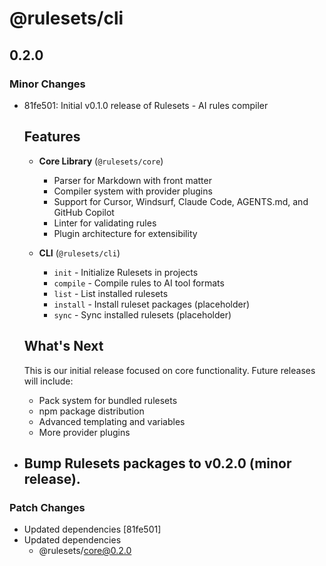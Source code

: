# @rulesets/cli

## 0.2.0

### Minor Changes

- 81fe501: Initial v0.1.0 release of Rulesets - AI rules compiler

  ## Features

  - **Core Library** (`@rulesets/core`)

    - Parser for Markdown with front matter
    - Compiler system with provider plugins
    - Support for Cursor, Windsurf, Claude Code, AGENTS.md, and GitHub Copilot
    - Linter for validating rules
    - Plugin architecture for extensibility

  - **CLI** (`@rulesets/cli`)

    - `init` - Initialize Rulesets in projects
    - `compile` - Compile rules to AI tool formats
    - `list` - List installed rulesets
    - `install` - Install ruleset packages (placeholder)
    - `sync` - Sync installed rulesets (placeholder)

  ## What's Next

  This is our initial release focused on core functionality. Future releases will include:

  - Pack system for bundled rulesets
  - npm package distribution
  - Advanced templating and variables
  - More provider plugins

- ## Bump Rulesets packages to v0.2.0 (minor release).

### Patch Changes

- Updated dependencies [81fe501]
- Updated dependencies
  - @rulesets/core@0.2.0

